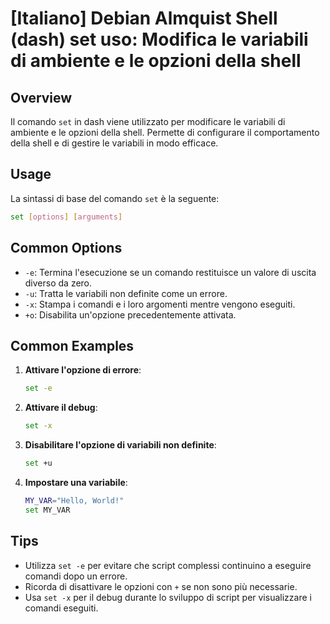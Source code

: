 # [Italiano] Debian Almquist Shell (dash) set uso: Modifica le variabili di ambiente e le opzioni della shell

## Overview
Il comando `set` in dash viene utilizzato per modificare le variabili di ambiente e le opzioni della shell. Permette di configurare il comportamento della shell e di gestire le variabili in modo efficace.

## Usage
La sintassi di base del comando `set` è la seguente:

```sh
set [options] [arguments]
```

## Common Options
- `-e`: Termina l'esecuzione se un comando restituisce un valore di uscita diverso da zero.
- `-u`: Tratta le variabili non definite come un errore.
- `-x`: Stampa i comandi e i loro argomenti mentre vengono eseguiti.
- `+o`: Disabilita un'opzione precedentemente attivata.

## Common Examples

1. **Attivare l'opzione di errore**:
   ```sh
   set -e
   ```

2. **Attivare il debug**:
   ```sh
   set -x
   ```

3. **Disabilitare l'opzione di variabili non definite**:
   ```sh
   set +u
   ```

4. **Impostare una variabile**:
   ```sh
   MY_VAR="Hello, World!"
   set MY_VAR
   ```

## Tips
- Utilizza `set -e` per evitare che script complessi continuino a eseguire comandi dopo un errore.
- Ricorda di disattivare le opzioni con `+` se non sono più necessarie.
- Usa `set -x` per il debug durante lo sviluppo di script per visualizzare i comandi eseguiti.